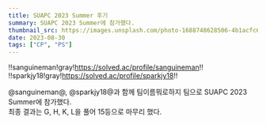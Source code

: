 ```yaml
---
title: SUAPC 2023 Summer 후기
summary: SUAPC 2023 Summer에 참가했다.
thumbnail_src: https://images.unsplash.com/photo-1688748628506-4b1acfc6b82b?ixlib=rb-4.0.3&ixid=M3wxMjA3fDB8MHxwaG90by1wYWdlfHx8fGVufDB8fHx8fA%3D%3D&auto=format&fit=crop&w=765&q=80
date: 2023-08-30
tags: ["CP", "PS"]
---
```

!!sanguineman!gray!https://solved.ac/profile/sanguineman!!
!!sparkjy18!gray!https://solved.ac/profile/sparkjy18!!

@sanguineman@, @sparkjy18@과 함께 팀이름뭐로하지 팀으로 SUAPC 2023 Summer에 참가했다.  
최종 결과는 G, H, K, L을 풀어 15등으로 마무리 했다.